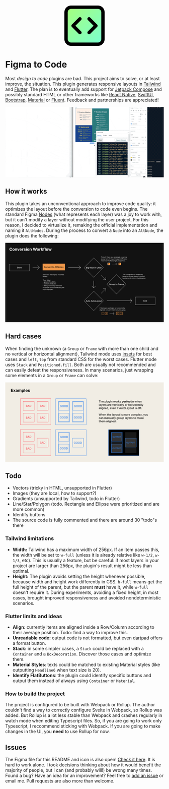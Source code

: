 <p align="center"><img src="assets/icon_256.png" alt="Figma to Code" height="128px"></p>

# Figma to Code

Most *design to code* plugins are bad. This project aims to solve, or at least improve, the situation. This plugin generates responsive layouts in [Tailwind](https://tailwindcss.com/) and [Flutter](https://flutter.github.io/). The plan is to eventually add support for [Jetpack Compose](https://developer.android.com/jetpack/compose) and possibly standard HTML or other frameworks like [React Native](https://reactnative.dev/), [SwiftUI](https://developer.apple.com/xcode/swiftui/), [Bootstrap](https://getbootstrap.com/), [Material](https://material.io/develop/web/) or [Fluent](https://www.microsoft.com/design/fluent/). Feedback and partnerships are appreciated!

![Gif showing the conversion](assets/lossy_gif.gif)

## How it works

This plugin takes an unconventional approach to improve code quality: it optimizes the layout before the conversion to code even begins. The standard Figma [Nodes](https://www.figma.com/plugin-docs/api/nodes/) (what represents each layer) was a joy to work with, but it can't modify a layer without modifying the user project. For this reason, I decided to virtualize it, remaking the official implementation and naming it `AltNodes`. During the process to convert a `Node` into an `AltNode`, the plugin does the following:

![Conversion Workflow](assets/workflow.png)

## Hard cases

When finding the unknown (a `Group` or `Frame` with more than one child and no vertical or horizontal alignment), Tailwind mode uses [insets](https://tailwindcss.com/docs/top-right-bottom-left/#app) for best cases and `left`, `top` from standard CSS for the worst cases. Flutter mode uses `Stack` and `Positioned.fill`. Both are usually not recommended and can easily defeat the responsiveness. In many scenarios, just wrapping some elements in a `Group` or `Frame` can solve:

![Conversion Workflow](assets/examples.png)

## Todo

- Vectors (tricky in HTML, unsupported in Flutter)
- Images (they are local, how to support?)
- Gradients (unsupported by Tailwind, todo in Flutter)
- Line/Star/Polygon (todo. Rectangle and Ellipse were prioritized and are more common)
- Identify buttons
- The source code is fully commented and there are around 30 "todo"s there

### Tailwind limitations

- **Width:** Tailwind has a maximum width of 256px. If an item passes this, the width will be set to `w-full` (unless it is already relative like `w-1/2`, `w-1/3`, etc). This is usually a feature, but be careful: if most layers in your project are larger than 256px, the plugin's result might be less than optimal.
- **Height:** The plugin avoids setting the height whenever possible, because width and height work differently in CSS. `h-full` means get the full height of the parent, but the parent **must** have it, while `w-full` doesn't require it. During experiments, avoiding a fixed height, in most cases, brought improved responsiveness and avoided nondeterministic scenarios.

### Flutter limits and ideas

- **Align:** currently items are aligned inside a Row/Column according to their average position. Todo: find a way to improve this.
- **Unreadable code:** output code is not formatted, but even [dartpad](https://dartpad.dev/) offers a format button.
- **Stack:** in some simpler cases, a `Stack` could be replaced with a `Container` and a `BoxDecoration`. Discover those cases and optimize them.
- **Material Styles**: texts could be matched to existing Material styles (like outputting `Headline6` when text size is 20).
- **Identify FlatButtons**: the plugin could identify specific buttons and output them instead of always using `Container` or `Material`.

### How to build the project

The project is configured to be built with Webpack or Rollup. The author couldn't find a way to correctly configure Svelte in Webpack, so Rollup was added. But Rollup is a lot less stable than Webpack and crashes regularly in watch mode when editing Typescript files. So, if you are going to work only Typescript, I reccommend sticking with Webpack. If you are going to make changes in the UI, you **need** to use Rollup for now.

## Issues

The Figma file for this README and icon is also open! [Check it here](https://www.figma.com/file/8buWpm6Mpq4yK9MhbkcdJB/Figma-to-Code).
It is hard to work alone. I took decisions thinking about how it would benefit the majority of people, but I can (and probably will!) be wrong many times. Found a bug? Have an idea for an improvement? Feel free to [add an issue](../../issues) or email me. Pull requests are also more than welcome.